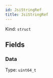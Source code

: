 ```yaml
---
id: JsiStringRef
title: JsiStringRef
---
```


Kind: `struct`

## Fields
### Data
Type: `uint64_t`

